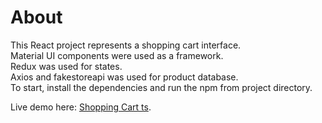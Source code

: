 # About

This React project represents a shopping cart interface. \
Material UI components were used as a framework. \
Redux was used for states. \
Axios and fakestoreapi was used for product database. \
To start, install the dependencies and run the npm from project directory.

Live demo here: [Shopping Cart ts](https://yilmaz-shopping-cart.surge.sh/).

